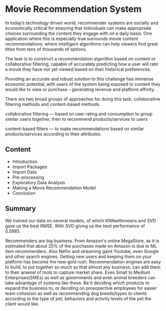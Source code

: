 # Movie Recommendation System
In today’s technology driven world, recommender systems are socially and economically critical for ensuring that individuals can make appropriate choices surrounding the content they engage with on a daily basis. One application where this is especially true surrounds movie content recommendations; where intelligent algorithms can help viewers find great titles from tens of thousands of options.

The task is to construct a recommendation algorithm based on content or collaborative filtering, capable of accurately predicting how a user will rate a movie they have not yet viewed based on their historical preferences.

Providing an accurate and robust solution to this challenge has immense economic potential, with users of the system being exposed to content they would like to view or purchase - generating revenue and platform affinity.

There are two broad groups of approaches for doing this task: collaborative filtering methods and content-based methods.

collaborative filtering — based on user rating and consumption to group similar users together, then to recommend products/services to users

content-based filters — to make recommendations based on similar products/services according to their attributes.

## Content
* Introduction
* Import Packages
* Import Data
* Pre-processing
* Exploratory Data Analysis
* Making a Movie Recommendation Model
* Conclusion

## Summary

We trained our data on several models, of which KNNwithmeans and SVD gave us the best RMSE. With SVD giving us the best performance of 0.5985.

Recommenders are big business. From Amazon's online MegaStore, as it is estimated that about 25% of the purchases made on Amazon is due to ML item recommenders. Also Neflix and streaming gaint Youtube, even Google and other search engines. Getting new users and keeping them on your platform has become the new gold rush. Recommendation engines are easy to build, to put together so much so that almost any business, can add them to their arsenal of tools to capture market share. Even Small to Medium Enterprises(SMEs) as well as governments and even animal breeders can take advantage of systems like these. Be it deciding which products to expand the business to, or deciding on prosopective employees for easier team cohesioin as well as recommending dog breeds/types to clients according to the type of pet, behaviors and activity levels of the pet the client would like.
